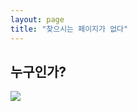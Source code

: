 ```yaml
---
layout: page
title: "찾으시는 페이지가 없다"
---
```


<h2>누구인가?</h2>

<img src="https://t1.daumcdn.net/cfile/tistory/2676F93D584F741B31">

<div id="words"></div>

<script>
const lastPath = window.location.href.split('/').pop();
document.getElementById('words').innerHTML = `<h1>누가 ${lastPath} 소리를 내었어!</h1>`;
</script>
